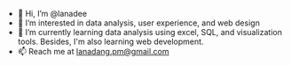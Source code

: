 - 👋 Hi, I’m @lanadee
- 👀 I’m interested in data analysis, user experience, and web design
- 🌱 I’m currently learning data analysis using excel, SQL, and visualization tools. Besides, I'm also learning web development. 
- 📫 Reach me at lanadang.pm@gmail.com
